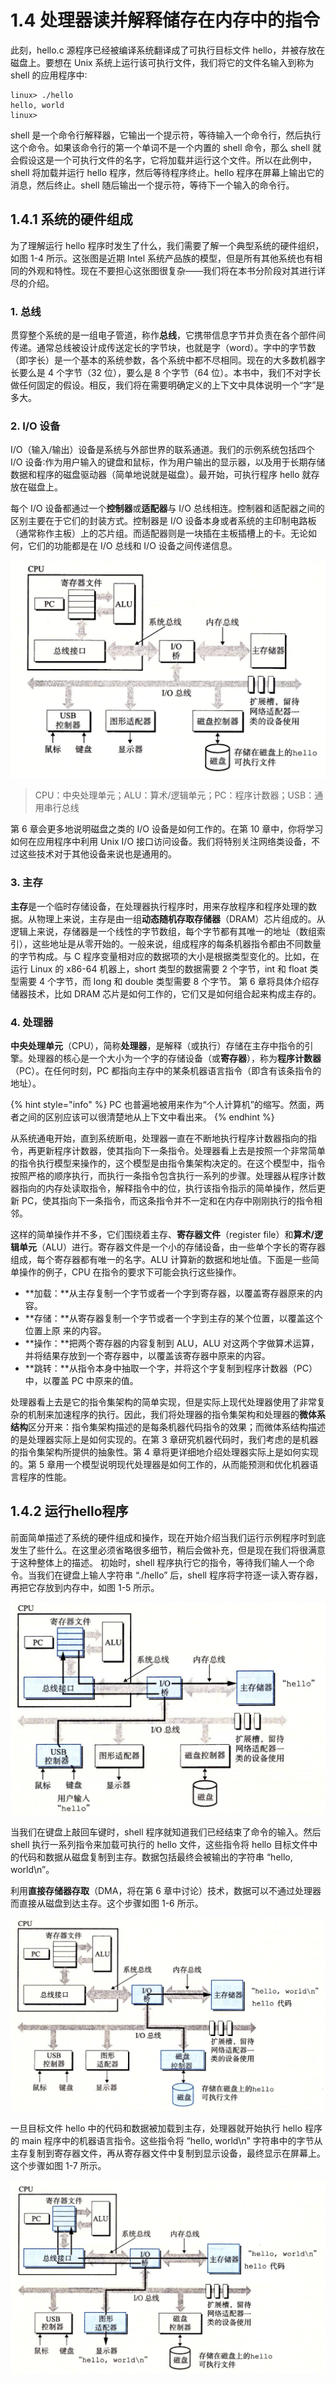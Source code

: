 # 1.4 处理器读并解释储存在内存中的指令

此刻，hello.c 源程序已经被编译系统翻译成了可执行目标文件 hello，并被存放在磁盘上。要想在 Unix 系统上运行该可执行文件，我们将它的文件名输入到称为 shell 的应用程序中∶ 

```text
linux> ./hello
hello, world
linux> 
```

shell 是一个命令行解释器，它输出一个提示符，等待输入一个命令行，然后执行这个命令。如果该命令行的第一个单词不是一个内置的 shell 命令，那么 shell 就会假设这是一个可执行文件的名字，它将加载并运行这个文件。所以在此例中，shell 将加载并运行 hello 程序，然后等待程序终止。hello 程序在屏幕上输出它的消息，然后终止。shell 随后输出一个提示符，等待下一个输入的命令行。

## 1.4.1 系统的硬件组成 <a id="1"></a>

为了理解运行 hello 程序时发生了什么，我们需要了解一个典型系统的硬件组织，如图 1-4 所示。这张图是近期 Intel 系统产品族的模型，但是所有其他系统也有相同的外观和特性。现在不要担心这张图很复杂——我们将在本书分阶段对其进行详尽的介绍。

### 1. 总线 <a id="1-1"></a>

贯穿整个系统的是一组电子管道，称作**总线**，它携带信息字节并负责在各个部件间传递。通常总线被设计成传送定长的字节块，也就是字（word）。字中的字节数（即字长）是一个基本的系统参数，各个系统中都不尽相同。现在的大多数机器字长要么是 4 个字节（32 位），要么是 8 个字节（64 位）。本书中，我们不对字长做任何固定的假设。相反，我们将在需要明确定义的上下文中具体说明一个“字”是多大。 

### 2. I/O 设备 <a id="1-2"></a>

I/O（输入/输出）设备是系统与外部世界的联系通道。我们的示例系统包括四个 I/O 设备∶作为用户输入的键盘和鼠标，作为用户输出的显示器，以及用于长期存储数据和程序的磁盘驱动器（简单地说就是磁盘）。最开始，可执行程序 hello 就存放在磁盘上。

每个 I/O 设备都通过一个**控制器**或**适配器**与 I/O 总线相连。控制器和适配器之间的区别主要在于它们的封装方式。控制器是 I/O 设备本身或者系统的主印制电路板（通常称作主板）上的芯片组。而适配器则是一块插在主板插槽上的卡。无论如何，它们的功能都是在 I/O 总线和 I/O 设备之间传递信息。

![&#x56FE; 1-4 &#x4E00;&#x4E2A;&#x5178;&#x578B;&#x7CFB;&#x7EDF;&#x7684;&#x786C;&#x4EF6;&#x7EC4;&#x6210;](../.gitbook/assets/01-04-system-hardwares.png)

> CPU：中央处理单元；ALU：算术/逻辑单元；PC：程序计数器；USB：通用串行总线

第 6 章会更多地说明磁盘之类的 I/O 设备是如何工作的。在第 10 章中，你将学习如何在应用程序中利用 Unix I/O 接口访问设备。我们将特别关注网络类设备，不过这些技术对于其他设备来说也是通用的。 

### 3. 主存

**主存**是一个临时存储设备，在处理器执行程序时，用来存放程序和程序处理的数据。从物理上来说，主存是由一组**动态随机存取存储器**（DRAM）芯片组成的。从逻辑上来说，存储器是一个线性的字节数组，每个字节都有其唯一的地址（数组索引），这些地址是从零开始的。一般来说，组成程序的每条机器指令都由不同数量的字节构成。与 C 程序变量相对应的数据项的大小是根据类型变化的。比如，在运行 Linux 的 x86-64 机器上，short 类型的数据需要 2 个字节，int 和 float 类型需要 4 个字节，而 long 和 double 类型需要 8 个字节。 第 6 章将具体介绍存储器技术，比如 DRAM 芯片是如何工作的，它们又是如何组合起来构成主存的。 

### 4. 处理器

**中央处理单元**（CPU），简称**处理器**，是解释（或执行）存储在主存中指令的引擎。处理器的核心是一个大小为一个字的存储设备（或**寄存器**），称为**程序计数器**（PC）。在任何时刻，PC 都指向主存中的某条机器语言指令（即含有该条指令的地址）。

{% hint style="info" %}
PC 也普遍地被用来作为“个人计算机”的缩写。然面，两者之间的区别应该可以很清楚地从上下文中看出来。
{% endhint %}

从系统通电开始，直到系统断电，处理器一直在不断地执行程序计数器指向的指令，再更新程序计数器，使其指向下一条指令。处理器看上去是按照一个非常简单的指令执行模型来操作的，这个模型是由指令集架构决定的。在这个模型中，指令按照严格的顺序执行，而执行一条指令包含执行一系列的步骤。处理器从程序计数器指向的内存处读取指令，解释指令中的位，执行该指令指示的简单操作，然后更新 PC，使其指向下一条指令，而这条指令并不一定和在内存中刚刚执行的指令相邻。

这样的简单操作并不多，它们围绕着主存、**寄存器文件**（register file）和**算术/逻辑单元**（ALU）进行。寄存器文件是一个小的存储设备，由一些单个字长的寄存器组成，每个寄存器都有唯一的名字。ALU 计算新的数据和地址值。下面是一些简单操作的例子，CPU 在指令的要求下可能会执行这些操作。

* **加载：**从主存复制一个字节或者一个字到寄存器，以覆盖寄存器原来的内容。
* **存储：**从寄存器复制一个字节或者一个字到主存的某个位置，以覆盖这个位置上原 来的内容。 
* **操作：**把两个寄存器的内容复制到 ALU，ALU 对这两个字做算术运算，并将结果存放到一个寄存器中，以覆盖该寄存器中原来的内容。 
* **跳转：**从指令本身中抽取一个字，并将这个字复制到程序计数器（PC）中，以覆盖 PC 中原来的值。

 处理器看上去是它的指令集架构的简单实现，但是实际上现代处理器使用了非常复杂的机制来加速程序的执行。因此，我们将处理器的指令集架构和处理器的**微体系结构**区分开来：指令集架构描述的是每条机器代码指令的效果；而微体系结构描述的是处理器实际上是如何实现的。在第 3 章研究机器代码时，我们考虑的是机器的指令集架构所提供的抽象性。第 4 章将更详细地介绍处理器实际上是如何实现的。第 5 章用一个模型说明现代处理器是如何工作的，从而能预测和优化机器语言程序的性能。

## 1.4.2 运行hello程序 <a id="2"></a>

前面简单描述了系统的硬件组成和操作，现在开始介绍当我们运行示例程序时到底发生了些什么。在这里必须省略很多细节，稍后会做补充，但是现在我们将很满意于这种整体上的描述。 初始时，shell 程序执行它的指令，等待我们输人一个命令。当我们在键盘上输人字符串 “./hello” 后，shell 程序将字符逐一读入寄存器，再把它存放到内存中，如图 1-5 所示。

![&#x56FE; 1-5 &#x4ECE;&#x952E;&#x76D8;&#x4E0A;&#x8BFB;&#x53D6; hello &#x547D;&#x4EE4;](../.gitbook/assets/01-05-read-hello-from-keyboard.png)

当我们在键盘上敲回车键时，shell 程序就知道我们已经结束了命令的输入。然后 shell 执行一系列指令来加载可执行的 hello 文件，这些指令将 hello 目标文件中的代码和数据从磁盘复制到主存。数据包括最终会被输出的字符串 “hello, world\n”。

利用**直接存储器存取**（DMA，将在第 6 章中讨论）技术，数据可以不通过处理器而直接从磁盘到达主存。这个步骤如图 1-6 所示。

![&#x56FE; 1-6 &#x4ECE;&#x78C1;&#x76D8;&#x52A0;&#x8F7D;&#x53EF;&#x6267;&#x884C;&#x6587;&#x4EF6;&#x5230;&#x4E3B;&#x5B58;](../.gitbook/assets/0106-cong-ci-pan-jia-zai-ke-zhi-hang-wen-jian-dao-zhu-cun-.png)

一旦目标文件 hello 中的代码和数据被加载到主存，处理器就开始执行 hello 程序的 main 程序中的机器语言指令。这些指令将 “hello, world\n” 字符串中的字节从主存复制到寄存器文件，再从寄存器文件中复制到显示设备，最终显示在屏幕上。这个步骤如图 1-7 所示。

![&#x56FE; 1-7 &#x5C06;&#x8F93;&#x51FA;&#x5B57;&#x7B26;&#x4E32;&#x4ECE;&#x5B58;&#x50A8;&#x5668;&#x5199;&#x5230;&#x663E;&#x793A;&#x5668;](../.gitbook/assets/0107-jiang-shu-chu-zi-fu-chuan-cong-cun-chu-qi-xie-dao-xian-shi-qi-.png)

